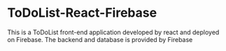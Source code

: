 # ToDoList-React-Firebase
This is a ToDoList front-end application developed by react and deployed on Firebase. The backend and database is provided by Firebase
